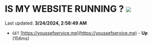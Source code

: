 # IS MY WEBSITE RUNNING ? [![](https://img.shields.io/static/v1?label=Sponsor&message=%E2%9D%A4&logo=GitHub&color=%23fe8e86)](https://github.com/sponsors/<username>)

Last updated: **3/24/2024, 2:58:49 AM**

- `GET` [https://youssefservice.me](https://youssefservice.me) - **Up** (156ms)

